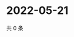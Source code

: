 # 2022-05-21

共 0 条

<!-- BEGIN WEIBO -->
<!-- 最后更新时间 Sat May 21 2022 13:05:40 GMT+0800 (China Standard Time) -->

<!-- END WEIBO -->
